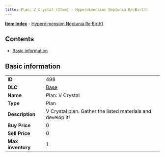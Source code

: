 ```yaml
---
title: Plan: V Crystal (Item) - Hyperdimension Neptunia Re;Birth1
---
```


[**Item Index**](/neptunia/rb1/item/index.html) - [Hyperdimension Neptunia Re;Birth1](/neptunia/rb1)

## Contents

- [Basic information](#basic-information)
## Basic information

|   |   |
| -- | -- |
| **ID** | 498 |
| **DLC** | [Base](/neptunia/rb1/dlc/1-base.html) |
| **Name** | Plan: V Crystal |
| **Type** | Plan |
| **Description** | V Crystal plan. Gather the listed materials and develop it! |
| **Buy Price** | 0 |
| **Sell Price** | 0 |
| **Max inventory** | 1 |
